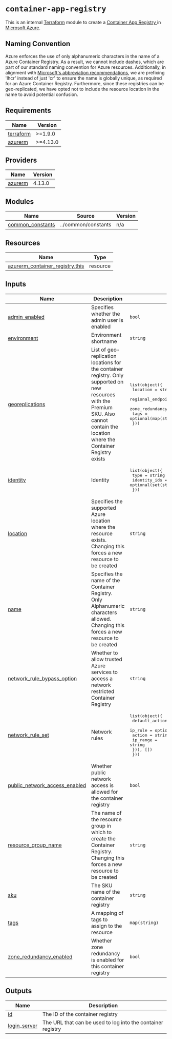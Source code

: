 # `container-app-registry`

This is an internal [Terraform](https://www.terraform.io/) module to create a [Container App Registry ](https://learn.microsoft.com/en-us/azure/container-registry/) in [Microsoft Azure](https://azure.microsoft.com/en-us).

## Naming Convention

Azure enforces the use of only alphanumeric characters in the name of a Azure Container Registry. As a result, we cannot include dashes, which are part of our standard naming convention for Azure resources. Additionally, in alignment with [Microsoft's abbreviation recommendations](https://learn.microsoft.com/en-us/azure/cloud-adoption-framework/ready/azure-best-practices/resource-abbreviations), we are prefixing 'lhcr' instead of just 'cr' to ensure the name is globally unique, as required for an Azure Container Registry. Furthermore, since these registries can be geo-replicated, we have opted not to include the resource location in the name to avoid potential confusion.

<!-- BEGIN_TF_DOCS -->

## Requirements

| Name                                                                     | Version  |
| ------------------------------------------------------------------------ | -------- |
| <a name="requirement_terraform"></a> [terraform](#requirement_terraform) | >=1.9.0  |
| <a name="requirement_azurerm"></a> [azurerm](#requirement_azurerm)       | >=4.13.0 |

## Providers

| Name                                                         | Version |
| ------------------------------------------------------------ | ------- |
| <a name="provider_azurerm"></a> [azurerm](#provider_azurerm) | 4.13.0  |

## Modules

| Name                                                                                | Source              | Version |
| ----------------------------------------------------------------------------------- | ------------------- | ------- |
| <a name="module_common_constants"></a> [common_constants](#module_common_constants) | ../common/constants | n/a     |

## Resources

| Name                                                                                                                                  | Type     |
| ------------------------------------------------------------------------------------------------------------------------------------- | -------- |
| [azurerm_container_registry.this](https://registry.terraform.io/providers/hashicorp/azurerm/latest/docs/resources/container_registry) | resource |

## Inputs

| Name                                                                                                                     | Description                                                                                                                                                                              | Type                                                                                                                                                                                                   | Default           | Required |
| ------------------------------------------------------------------------------------------------------------------------ | ---------------------------------------------------------------------------------------------------------------------------------------------------------------------------------------- | ------------------------------------------------------------------------------------------------------------------------------------------------------------------------------------------------------ | ----------------- | :------: |
| <a name="input_admin_enabled"></a> [admin_enabled](#input_admin_enabled)                                                 | Specifies whether the admin user is enabled                                                                                                                                              | `bool`                                                                                                                                                                                                 | `false`           |    no    |
| <a name="input_environment"></a> [environment](#input_environment)                                                       | Environment shortname                                                                                                                                                                    | `string`                                                                                                                                                                                               | n/a               |   yes    |
| <a name="input_georeplications"></a> [georeplications](#input_georeplications)                                           | List of geo-replication locations for the container registry. Only supported on new resources with the Premium SKU. Also cannot contain the location where the Container Registry exists | <pre>list(object({<br/> location = string<br/> regional_endpoint_enabled = optional(bool, false)<br/> zone_redundancy_enabled = optional(bool, false)<br/> tags = optional(map(string))<br/> }))</pre> | `null`            |    no    |
| <a name="input_identity"></a> [identity](#input_identity)                                                                | Identity                                                                                                                                                                                 | <pre>list(object({<br/> type = string<br/> identity_ids = optional(set(string), null)<br/> }))</pre>                                                                                                   | `null`            |    no    |
| <a name="input_location"></a> [location](#input_location)                                                                | Specifies the supported Azure location where the resource exists. Changing this forces a new resource to be created                                                                      | `string`                                                                                                                                                                                               | n/a               |   yes    |
| <a name="input_name"></a> [name](#input_name)                                                                            | Specifies the name of the Container Registry. Only Alphanumeric characters allowed. Changing this forces a new resource to be created                                                    | `string`                                                                                                                                                                                               | n/a               |   yes    |
| <a name="input_network_rule_bypass_option"></a> [network_rule_bypass_option](#input_network_rule_bypass_option)          | Whether to allow trusted Azure services to access a network restricted Container Registry                                                                                                | `string`                                                                                                                                                                                               | `"AzureServices"` |    no    |
| <a name="input_network_rule_set"></a> [network_rule_set](#input_network_rule_set)                                        | Network rules                                                                                                                                                                            | <pre>list(object({<br/> default_action = optional(string)<br/> ip_rule = optional(list(object({<br/> action = string<br/> ip_range = string<br/> })), [])<br/> }))</pre>                               | `null`            |    no    |
| <a name="input_public_network_access_enabled"></a> [public_network_access_enabled](#input_public_network_access_enabled) | Whether public network access is allowed for the container registry                                                                                                                      | `bool`                                                                                                                                                                                                 | `true`            |    no    |
| <a name="input_resource_group_name"></a> [resource_group_name](#input_resource_group_name)                               | The name of the resource group in which to create the Container Registry. Changing this forces a new resource to be created                                                              | `string`                                                                                                                                                                                               | n/a               |   yes    |
| <a name="input_sku"></a> [sku](#input_sku)                                                                               | The SKU name of the container registry                                                                                                                                                   | `string`                                                                                                                                                                                               | n/a               |   yes    |
| <a name="input_tags"></a> [tags](#input_tags)                                                                            | A mapping of tags to assign to the resource                                                                                                                                              | `map(string)`                                                                                                                                                                                          | `{}`              |    no    |
| <a name="input_zone_redundancy_enabled"></a> [zone_redundancy_enabled](#input_zone_redundancy_enabled)                   | Whether zone redundancy is enabled for this container registry                                                                                                                           | `bool`                                                                                                                                                                                                 | `false`           |    no    |

## Outputs

| Name                                                                    | Description                                                 |
| ----------------------------------------------------------------------- | ----------------------------------------------------------- |
| <a name="output_id"></a> [id](#output_id)                               | The ID of the container registry                            |
| <a name="output_login_server"></a> [login_server](#output_login_server) | The URL that can be used to log into the container registry |

<!-- END_TF_DOCS -->
